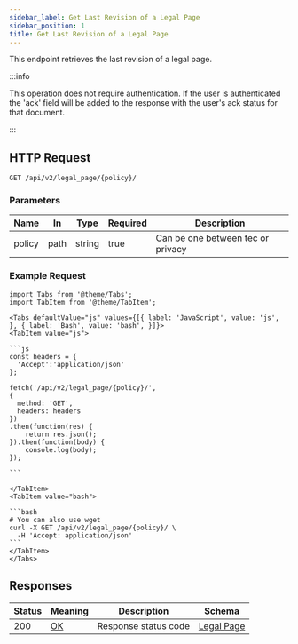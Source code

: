 ```yaml
---
sidebar_label: Get Last Revision of a Legal Page
sidebar_position: 1
title: Get Last Revision of a Legal Page
---
```


This endpoint retrieves the last revision of a legal page.

:::info

This operation does not require authentication.
If the user is authenticated the 'ack' field will be added to the response with the user's ack status for that document.

:::


## HTTP Request

`GET /api/v2/legal_page/{policy}/`

### Parameters

| Name   | In   | Type   | Required | Description                                |
|--------|------|--------|----------|--------------------------------------------|
| policy | path | string | true     | Can be one between tec or privacy |

### Example Request

````mdx-code-block
import Tabs from '@theme/Tabs';
import TabItem from '@theme/TabItem';

<Tabs defaultValue="js" values={[{ label: 'JavaScript', value: 'js', }, { label: 'Bash', value: 'bash', }]}>
<TabItem value="js">

```js
const headers = {
  'Accept':'application/json'
};

fetch('/api/v2/legal_page/{policy}/',
{
  method: 'GET',
  headers: headers
})
.then(function(res) {
    return res.json();
}).then(function(body) {
    console.log(body);
});

```

</TabItem>
<TabItem value="bash">

```bash
# You can also use wget
curl -X GET /api/v2/legal_page/{policy}/ \
  -H 'Accept: application/json' 
```
</TabItem>
</Tabs>
````

## Responses
| Status | Meaning                                                 | Description          | Schema                                                 |
|--------|---------------------------------------------------------|----------------------|--------------------------------------------------------|
| 200    | [OK](https://tools.ietf.org/html/rfc7231#section-6.3.1) | Response status code | [Legal Page](/docs/apireference/v2/schemas/legal_page) |
